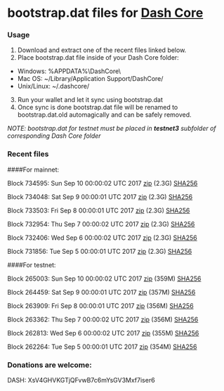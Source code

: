 # bootstrap.dat files for [Dash Core](https://www.dash.org)

### Usage

1. Download and extract one of the recent files linked below.
2. Place bootstrap.dat file inside of your Dash Core folder:
 - Windows: %APPDATA%\DashCore\
 - Mac OS: ~/Library/Application Support/DashCore/
 - Unix/Linux: ~/.dashcore/
3. Run your wallet and let it sync using bootstrap.dat
4. Once sync is done bootstrap.dat file will be renamed to bootstrap.dat.old automagically and can be safely removed.

_NOTE: bootstrap.dat for testnet must be placed in **testnet3** subfolder of corresponding Dash Core folder_

### Recent files

####For mainnet:

Block 734595: Sun Sep 10 00:00:02 UTC 2017 [zip](https://transfer.sh/gg9yI/bootstrap.dat.20170910.zip) (2.3G) [SHA256](https://transfer.sh/z2m9O/sha256.txt)

Block 734048: Sat Sep  9 00:00:01 UTC 2017 [zip](https://transfer.sh/ERVW2/bootstrap.dat.20170909.zip) (2.3G) [SHA256](https://transfer.sh/v1s7o/sha256.txt)

Block 733503: Fri Sep  8 00:00:01 UTC 2017 [zip](https://transfer.sh/VGGpQ/bootstrap.dat.20170908.zip) (2.3G) [SHA256](https://transfer.sh/voFfj/sha256.txt)

Block 732954: Thu Sep  7 00:00:02 UTC 2017 [zip](https://transfer.sh/VQDAk/bootstrap.dat.20170907.zip) (2.3G) [SHA256](https://transfer.sh/oZrhj/sha256.txt)

Block 732406: Wed Sep  6 00:00:02 UTC 2017 [zip](https://transfer.sh/eSj7T/bootstrap.dat.20170906.zip) (2.3G) [SHA256](https://transfer.sh/iARC6/sha256.txt)

Block 731856: Tue Sep  5 00:00:01 UTC 2017 [zip](https://transfer.sh/16g5Ct/bootstrap.dat.20170905.zip) (2.3G) [SHA256](https://transfer.sh/xQGhM/sha256.txt)

####For testnet:

Block 265003: Sun Sep 10 00:00:02 UTC 2017 [zip](https://transfer.sh/KlXvD/bootstrap.dat.20170910.zip) (359M) [SHA256](https://transfer.sh/m2Y0e/sha256.txt)

Block 264459: Sat Sep  9 00:00:01 UTC 2017 [zip](https://transfer.sh/CEWjF/bootstrap.dat.20170909.zip) (357M) [SHA256](https://transfer.sh/GdtHn/sha256.txt)

Block 263909: Fri Sep  8 00:00:01 UTC 2017 [zip](https://transfer.sh/Rj5nI/bootstrap.dat.20170908.zip) (356M) [SHA256](https://transfer.sh/U36hN/sha256.txt)

Block 263362: Thu Sep  7 00:00:02 UTC 2017 [zip](https://transfer.sh/cuRMP/bootstrap.dat.20170907.zip) (356M) [SHA256](https://transfer.sh/13vtMf/sha256.txt)

Block 262813: Wed Sep  6 00:00:02 UTC 2017 [zip](https://transfer.sh/1TQT5/bootstrap.dat.20170906.zip) (355M) [SHA256](https://transfer.sh/5NR8z/sha256.txt)

Block 262264: Tue Sep  5 00:00:01 UTC 2017 [zip](https://transfer.sh/gQG2A/bootstrap.dat.20170905.zip) (354M) [SHA256](https://transfer.sh/110bzY/sha256.txt)

### Donations are welcome:

DASH: XsV4GHVKGTjQFvwB7c6mYsGV3Mxf7iser6
